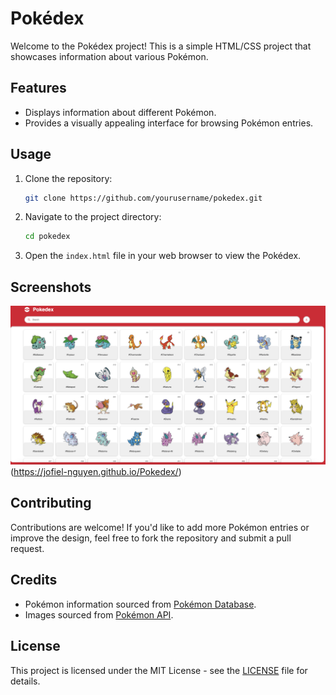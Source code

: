# Pokédex

Welcome to the Pokédex project! This is a simple HTML/CSS project that showcases information about various Pokémon.

## Features

- Displays information about different Pokémon.
- Provides a visually appealing interface for browsing Pokémon entries.

## Usage

1. Clone the repository:

    ```bash
    git clone https://github.com/yourusername/pokedex.git
    ```

2. Navigate to the project directory:

    ```bash
    cd pokedex
    ```

3. Open the `index.html` file in your web browser to view the Pokédex.

## Screenshots

![Pokédex Screenshot](./assets/screenshot.png)(https://jofiel-nguyen.github.io/Pokedex/)

## Contributing

Contributions are welcome! If you'd like to add more Pokémon entries or improve the design, feel free to fork the repository and submit a pull request.

## Credits

- Pokémon information sourced from [Pokémon Database](https://pokemondb.net/).
- Images sourced from [Pokémon API](https://pokeapi.co/).

## License

This project is licensed under the MIT License - see the [LICENSE](LICENSE) file for details.
